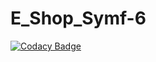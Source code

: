 # E_Shop_Symf-6
[![Codacy Badge](https://app.codacy.com/project/badge/Grade/f02d7dce8e204c8ba6ca5fb3f4dfa20c)](https://app.codacy.com/gh/Michel-Seys/E_Shop_Symf-6/dashboard?utm_source=gh&utm_medium=referral&utm_content=&utm_campaign=Badge_grade)
